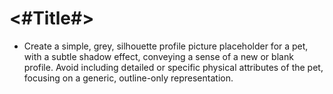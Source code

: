 #  <#Title#>

- Create a simple, grey, silhouette profile picture placeholder for a pet, with a subtle shadow effect, conveying a sense of a new or blank profile. Avoid including detailed or specific physical attributes of the pet, focusing on a generic, outline-only representation.
